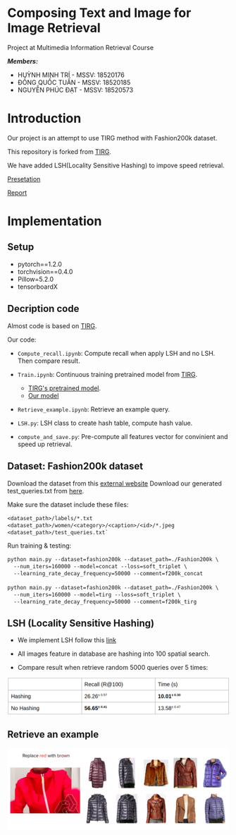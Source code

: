 # Composing Text and Image for Image Retrieval
Project at Multimedia Information Retrieval Course

***Members:***
- HUỲNH MINH TRÍ - MSSV: 18520176
- ĐỒNG QUỐC TUẤN - MSSV: 18520185
- NGUYỄN PHÚC ĐẠT - MSSV: 18520573

# Introduction
Our project is an attempt to use TIRG method with Fashion200k dataset.

This repository is forked from [TIRG](https://github.com/google/tirg).

We have added LSH(Locality Sensitive Hashing) to impove speed retrieval.

[Presetation](https://docs.google.com/presentation/d/1Ga_terlOKyy3bl4hNvTKnTnNhqMD2kNOieVN40JrBqQ/edit#slide=id.gb1a04fa9d2_1_28)

[Report](https://docs.google.com/document/d/19qtAYDJekOzBxTri0AV2bpXdMcxdHUXYewyqxEvOv7E/edit?usp=sharing)

# Implementation

## Setup
- pytorch==1.2.0
- torchvision==0.4.0
- Pillow=5.2.0
- tensorboardX

## Decription code
Almost code is based on [TIRG](https://github.com/google/tirg).

Our code:

- `Compute_recall.ipynb`: Compute recall when apply LSH and no LSH. Then compare result. 

- `Train.ipynb`: Continuous training pretrained model from [TIRG](https://github.com/google/tirg). 
    - [TIRG's pretrained model](https://storage.googleapis.com/image_retrieval_css/pretrained_models/checkpoint_fashion200k.pth).
    - [Our model](https://drive.google.com/file/d/1-JphJLv9lTLr9MC3KyMBVM4NlI-ybSWW/view?usp=sharing)

- `Retrieve_example.ipynb`: Retrieve an example query.

- `LSH.py`: LSH class to create hash table, compute hash value.

- `compute_and_save.py`: Pre-compute all features vector for convinient and speed up retrieval.

## Dataset: Fashion200k dataset
Download the dataset from this [external website](https://github.com/xthan/fashion-200k) Download our generated test_queries.txt from [here](https://storage.googleapis.com/image_retrieval_css/test_queries.txt).

Make sure the dataset include these files:

```
<dataset_path>/labels/*.txt
<dataset_path>/women/<category>/<caption>/<id>/*.jpeg
<dataset_path>/test_queries.txt`
```
Run training & testing:

```
python main.py --dataset=fashion200k --dataset_path=./Fashion200k \
  --num_iters=160000 --model=concat --loss=soft_triplet \
  --learning_rate_decay_frequency=50000 --comment=f200k_concat

python main.py --dataset=fashion200k --dataset_path=./Fashion200k \
  --num_iters=160000 --model=tirg --loss=soft_triplet \
  --learning_rate_decay_frequency=50000 --comment=f200k_tirg
```

## LSH (Locality Sensitive Hashing)
- We implement LSH follow this [link](https://towardsdatascience.com/locality-sensitive-hashing-for-music-search-f2f1940ace23)

- All images feature in database are hashing into 100 spatial search.

- Compare result when retrieve random 5000 queries over 5 times:

![Compare result](images/compare_result.png)

## Retrieve an example

![Example](images/Retrieval_example.png)